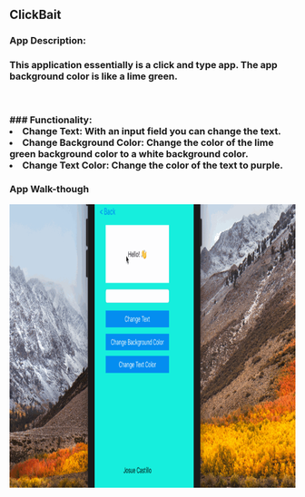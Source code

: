 ## ClickBait

### App Description:
<h3>
This application essentially is a click and type app. The app background color is like a lime green. 
</h3>
<br>
<h3>
### Functionality:
<li>Change Text: With an input field you can change the text.</li>
<li>Change Background Color: Change the color of the lime green background color to a white background color.</li>
<li>Change Text Color: Change the color of the text to purple. </li>
</h3>

### App Walk-though

<img height="500px" width="600px" src="Appgif.gif" width=200><br>
